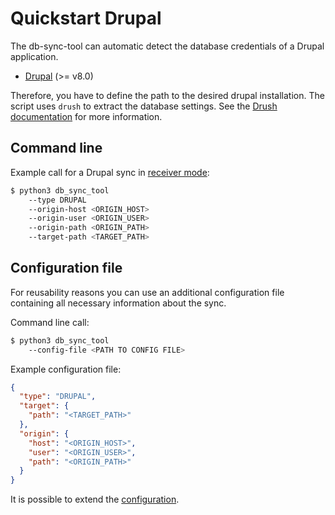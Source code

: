 # Quickstart Drupal

The db-sync-tool can automatic detect the database credentials of a Drupal application.

- [Drupal](https://www.drupal.org/) (>= v8.0)

Therefore, you have to define the path to the desired drupal installation. The script uses `drush` to extract the database settings. See the [Drush documentation](https://www.drush.org/latest/commands/core_status/) for more information.

## Command line
Example call for a Drupal sync in [receiver mode](../MODE.md):

```bash
$ python3 db_sync_tool 
    --type DRUPAL
    --origin-host <ORIGIN_HOST> 
    --origin-user <ORIGIN_USER>
    --origin-path <ORIGIN_PATH>
    --target-path <TARGET_PATH>
```

## Configuration file
For reusability reasons you can use an additional configuration file containing all necessary information about the sync.

Command line call:
```bash
$ python3 db_sync_tool 
    --config-file <PATH TO CONFIG FILE>
```

Example configuration file:
```json
{
  "type": "DRUPAL",
  "target": {
    "path": "<TARGET_PATH>"
  },
  "origin": {
    "host": "<ORIGIN_HOST>",
    "user": "<ORIGIN_USER>",
    "path": "<ORIGIN_PATH>"
  }
}
```

It is possible to extend the [configuration](../CONFIG.md).